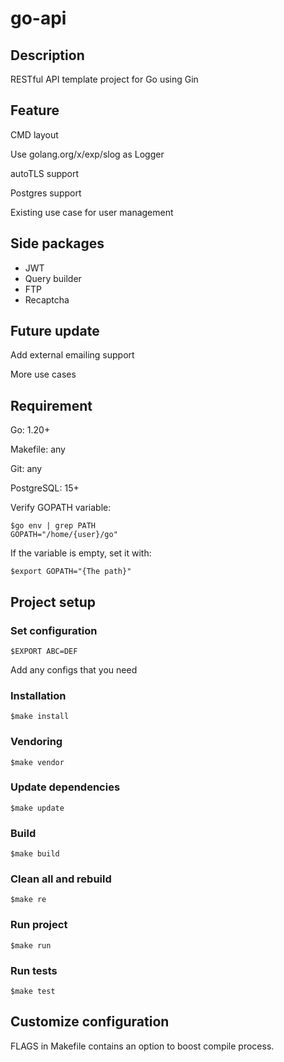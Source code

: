 # go-api

## Description
RESTful API template project for Go using Gin

## Feature
CMD layout

Use golang.org/x/exp/slog as Logger

autoTLS support

Postgres support

Existing use case for user management

## Side packages
- JWT
- Query builder
- FTP
- Recaptcha

## Future update
Add external emailing support

More use cases

## Requirement
Go: 1.20+

Makefile: any

Git: any

PostgreSQL: 15+

Verify GOPATH variable:
```
$go env | grep PATH
GOPATH="/home/{user}/go"
```

If the variable is empty, set it with:
```
$export GOPATH="{The path}"
```

## Project setup

### Set configuration
```
$EXPORT ABC=DEF
```
Add any configs that you need

### Installation
```
$make install
```

### Vendoring
```
$make vendor
```

### Update dependencies
```
$make update
```

### Build
```
$make build
```

### Clean all and rebuild
```
$make re
```

### Run project
```
$make run
```

### Run tests
```
$make test
```

## Customize configuration
FLAGS in Makefile contains an option to boost compile process.
